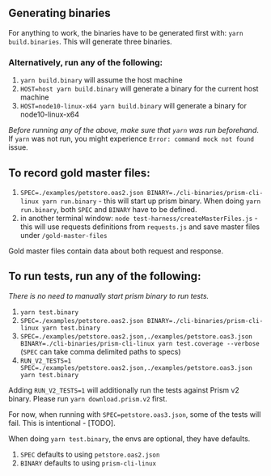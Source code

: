 ## Generating binaries

For anything to work, the binaries have to be generated first with: `yarn build.binaries`. This will generate three binaries.

### Alternatively, run any of the following:

1. `yarn build.binary` will assume the host machine
2. `HOST=host yarn build.binary` will generate a binary for the current host machine
3. `HOST=node10-linux-x64 yarn build.binary` will generate a binary for node10-linux-x64

*Before running any of the above, make sure that `yarn` was run beforehand*. If `yarn` was not run, you might experience `Error: command mock not found` issue.

## To record gold master files:

1. `SPEC=./examples/petstore.oas2.json BINARY=./cli-binaries/prism-cli-linux yarn run.binary` - this will start up prism binary. When doing `yarn run.binary`, both `SPEC` and `BINARY` have to be defined.
2. in another terminal window: `node test-harness/createMasterFiles.js` - this will use requests definitions from `requests.js` and save master files under `/gold-master-files`

Gold master files contain data about both request and response.

##  To run tests, run any of the following:

*There is no need to manually start prism binary to run tests.*

1. `yarn test.binary`
2. `SPEC=./examples/petstore.oas2.json BINARY=./cli-binaries/prism-cli-linux yarn test.binary`
3. `SPEC=./examples/petstore.oas2.json,./examples/petstore.oas3.json BINARY=./cli-binaries/prism-cli-linux yarn test.coverage --verbose` (`SPEC` can take comma delimited paths to specs)
4. `RUN_V2_TESTS=1 SPEC=./examples/petstore.oas2.json,./examples/petstore.oas3.json yarn test.binary`

Adding `RUN_V2_TESTS=1` will additionally run the tests against Prism v2 binary. Please run `yarn download.prism.v2` first.

For now, when running with `SPEC=petstore.oas3.json`, some of the tests will fail. This is intentional - [TODO].

When doing `yarn test.binary`, the envs are optional, they have defaults.

1. `SPEC` defaults to using `petstore.oas2.json`
2. `BINARY` defaults to using `prism-cli-linux`
